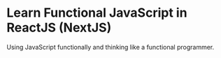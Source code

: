 # Learn Functional JavaScript in ReactJS (NextJS)

Using JavaScript functionally and thinking like a functional programmer.
